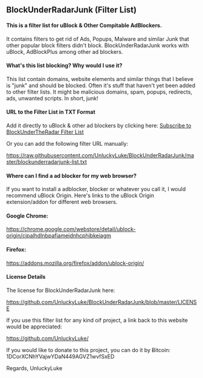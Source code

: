 ## BlockUnderRadarJunk (Filter List)
#### This is a filter list for uBlock & Other Compitable AdBlockers.

It contains filters to get rid of Ads, Popups, Malware and similar Junk that other popular block filters didn't block.
BlockUnderRadarJunk works with uBlock, AdBlockPlus among other ad blockers.


#### What's this list blocking? Why would I use it?
This list contain domains, website elements and similar things that I believe is "junk" and should be blocked.
Often it's stuff that haven't yet been added to other filter lists.
It might be malicious domains, spam, popups, redirects, ads, unwanted scripts. In short, junk!


#### URL to the Filter List in TXT Format
Add it directly to uBlock & other ad blockers by clicking here: [Subscribe to BlockUnderTheRadar Filter List](https://subscribe.adblockplus.org/?location=https://raw.githubusercontent.com/UnluckyLuke/BlockUnderRadarJunk/master/blockunderradarjunk-list.txt&amp;title=BlockUnderRadarJunk%20Filter%20List)

Or you can add the following filter URL manually:

https://raw.githubusercontent.com/UnluckyLuke/BlockUnderRadarJunk/master/blockunderradarjunk-list.txt


#### Where can I find a ad blocker for my web browser?
If you want to install a adblocker, blocker or whatever you call it, I would recommend uBlock Origin.
Here's  links to the uBlock Origin extension/addon for different web browsers.

#### Google Chrome:
https://chrome.google.com/webstore/detail/ublock-origin/cjpalhdlnbpafiamejdnhcphjbkeiagm

#### Firefox:
https://addons.mozilla.org/firefox/addon/ublock-origin/


#### License Details
The license for BlockUnderRadarJunk here:

https://github.com/UnluckyLuke/BlockUnderRadarJunk/blob/master/LICENSE


If you use this filter list for any kind oif project, a link back to this website would be appreciated:

https://github.com/UnluckyLuke/

If you would like to donate to this project, you can do it by Ƀitcoin: 1DCorXCNhYVajwYDaN449AGVZ1wvfSxED

Regards,
UnluckyLuke
